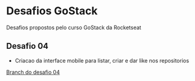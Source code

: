 # Desafios GoStack

Desafios propostos pelo curso GoStack da Rocketseat

## Desafio 04

- Criacao da interface mobile para listar, criar e dar like nos repositorios

[Branch do desafio 04](https://github.com/luiznegreiros/gostack/tree/desafio04)
